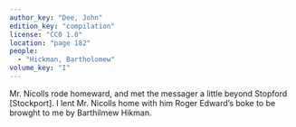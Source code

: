 ```yaml
---
author_key: "Dee, John"
edition_key: "compilation"
license: "CC0 1.0"
location: "page 182"
people:
  - "Hickman, Bartholomew"
volume_key: "I"
---
```

Mr. Nicolls rode homeward, and met the messager a little beyond Stopford
[Stockport]. I lent Mr. Nicolls home with him Roger Edward’s boke to be browght
to me by Barthilmew Hikman.
